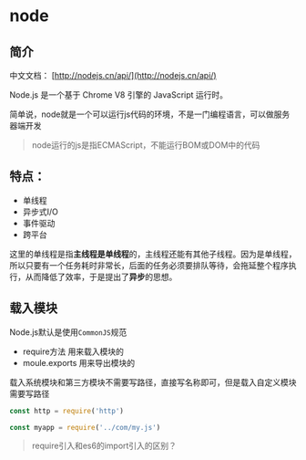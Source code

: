 # node

## 简介

中文文档： [http://nodejs.cn/api/](http://nodejs.cn/api/)

Node.js 是一个基于 Chrome V8 引擎的 JavaScript 运行时。

简单说，node就是一个可以运行js代码的环境，不是一门编程语言，可以做服务器端开发

>node运行的js是指ECMAScript，不能运行BOM或DOM中的代码

## 特点：
+ 单线程
+ 异步式I/O
+ 事件驱动
+ 跨平台

这里的单线程是指**主线程是单线程**的，主线程还能有其他子线程。因为是单线程，所以只要有一个任务耗时非常长，后面的任务必须要排队等待，会拖延整个程序执行，从而降低了效率，于是提出了**异步**的思想。

## 载入模块
Node.js默认是使用`CommonJS`规范
+ require方法   用来载入模块的
+ moule.exports  用来导出模块的

载入系统模块和第三方模块不需要写路径，直接写名称即可，但是载入自定义模块需要写路径
```js
const http = require('http')

const myapp = require('../com/my.js')
```
>require引入和es6的import引入的区别？

